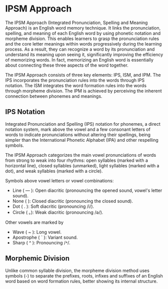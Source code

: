 # IPSM Approach

The IPSM Approach (Integrated Pronunciation, Spelling and Meaning Approach) is an English word memory technique. It links the pronunciation, spelling, and meaning of each English word by using phonetic notation and morpheme division. This enables learners to grasp the pronunciation rules and the core letter meanings within words progressively during the learning process. As a result, they can recognize a word by its pronunciation and understand its meaning upon seeing it, significantly improving the efficiency of memorizing words.
In fact, memorizing an English word is essentially about connecting these three aspects of the word together.

The IPSM Approach consists of three key elements: IPS, ISM, and IPM. The IPS incorporates the pronunciation rules into the words through IPS notation. The ISM integrates the word formation rules into the words through morpheme division. The IPM is achieved by perceiving the inherent connection between phonemes and meanings.

## IPS Notation

Integrated Pronunciation and Spelling (IPS) notation for phonemes, a direct notation system, mark above the vowel and a few consonant letters of words to indicate pronunciations without altering their spellings, being simpler than the International Phonetic Alphabet (IPA) and other respelling symbols.

The IPSM Approach categorizes the main vowel pronunciations of words from strong to weak into four rhythms: open syllables (marked with a horizontal line), closed syllables (unmarked), light syllables (marked with a dot), and weak syllables (marked with a circle).

Symbols above vowel letters or vowel combinations:
- Line   ( — ):   Open diacritic   (pronouncing the opened sound, vowel's letter sound).
- None   (   ):   Closed diacritic (pronouncing the closed sound).
- Dot    ( . ):   Soft diacritic   (pronouncing /i/).
- Circle ( 。):   Weak diacritic   (pronouncing /ə/).

Other vowels are marked by 
- Wave       ( ~ ):     Long vowel.
- Apostrophe ( ˋ ):     Variant sound.
- Sharp      ( ^ ):     Pronouncing /˄/.

## Morphemic Division

Unlike common syllable division, the morpheme division method uses symbols (-) to separate the prefixes, roots, infixes and suffixes of an English word based on word formation rules, better showing its internal structure.

